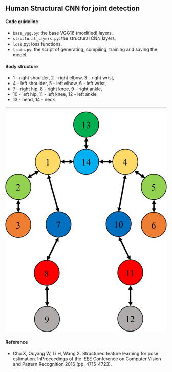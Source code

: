 ## Human Structural CNN for joint detection

#### Code guideline
* ```base_vgg.py```:  the base VGG16 (modified) layers.
* ```structural_layers.py```:  the structural CNN layers.
* ```loss```.py: loss functions. 
* ```train.py```: the script of generating, compiling, training and saving the model. 


#### Body structure
* 1 - right shoulder, 2 - right elbow, 3 - right wrist, 
* 4 - left shoulder, 5 - left elbow, 6 - left wrist, 
* 7 - right hip, 8 - right knee, 9 - right ankle, 
* 10 - left hip, 11 - left knee, 12 - left ankle, 
* 13 - head, 14 - neck

---
![](readme_fig/human_body_structure.png  "Human body structure")

#### Reference
* Chu X, Ouyang W, Li H, Wang X. Structured feature learning for pose estimation. InProceedings of the IEEE Conference on Computer Vision and Pattern Recognition 2016 (pp. 4715-4723).

